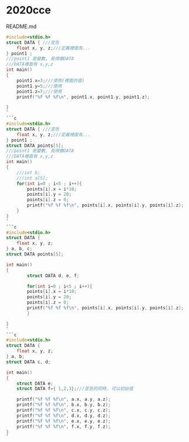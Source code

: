 # 2020cce
README.md
```c
#include<stdio.h>
struct DATA { ///宣告
    float x, y, z;///定義裡面有...
} point1 ;
///point1 是變數, 長得像DATA
///DATA裡面有 x,y,z
int main()
{
    point1.x=3;///使用(裡面的值)
    point1.y=5;///使用
    point1.z=7;///使用
    printf("%f %f %f\n", point1.x, point1.y, point1.z);

}
`
```c
#include<stdio.h>
struct DATA { ///宣告
    float x, y, z;///定義裡面有...
} point1 ;
struct DATA points[5];
///point1 是變數, 長得像DATA
///DATA裡面有 x,y,z
int main()
{
    ///int b;
    ///int a[5];
    for(int i=0 ; i<5 ; i++){
        points[i].x = i*10;
        points[i].y = 20;
        points[i].z = 0;
        printf("%f %f %f\n", points[i].x, points[i].y, points[i].z);
    }
}
`
```c
#include<stdio.h>
struct DATA {
    float x, y, z;
} a, b, c;
struct DATA points[5];

int main()
{
        struct DATA d, e, f;

        for(int i=0 ; i<5 ; i++){
        points[i].x = i*10;
        points[i].y = 20;
        points[i].z = 0;
        printf("%f %f %f\n", points[i].x, points[i].y, points[i].z);
        }

}
`
```c
#include<stdio.h>
struct DATA {
    float x, y, z;
} a, b;
struct DATA c, d;

int main()
{
    struct DATA e;
    struct DATA f={ 1,2,3};///宣告的同時, 可以初始值

    printf("%f %f %f\n", a.x, a.y, a.z);
    printf("%f %f %f\n", b.x, b.y, b.z);
    printf("%f %f %f\n", c.x, c.y, c.z);
    printf("%f %f %f\n", d.x, d.y, d.z);
    printf("%f %f %f\n", e.x, e.y, e.z);
    printf("%f %f %f\n", f.x, f.y, f.z);
}
`
